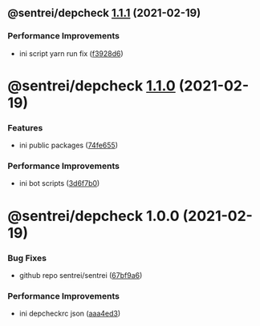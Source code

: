 ## @sentrei/depcheck [1.1.1](https://github.com/sentrei/sentrei/compare/@sentrei/depcheck@1.1.0...@sentrei/depcheck@1.1.1) (2021-02-19)


### Performance Improvements

* ini script yarn run fix ([f3928d6](https://github.com/sentrei/sentrei/commit/f3928d6d1ee482697bd06e1d9ab17a47358274f5))

# @sentrei/depcheck [1.1.0](https://github.com/sentrei/sentrei/compare/@sentrei/depcheck@1.0.0...@sentrei/depcheck@1.1.0) (2021-02-19)

### Features

- ini public packages ([74fe655](https://github.com/sentrei/sentrei/commit/74fe655b534c1aa0f27463d701301fad60ebf350))

### Performance Improvements

- ini bot scripts ([3d6f7b0](https://github.com/sentrei/sentrei/commit/3d6f7b0ed5995d14c92c605758991a674b5443e4))

# @sentrei/depcheck 1.0.0 (2021-02-19)

### Bug Fixes

- github repo sentrei/sentrei ([67bf9a6](https://github.com/sentrei/sentrei/commit/67bf9a6e7c9a938567f1983426b631561e7286d1))

### Performance Improvements

- ini depcheckrc json ([aaa4ed3](https://github.com/sentrei/sentrei/commit/aaa4ed3e8824c785b10fdfd68e55160ec1cc7376))
